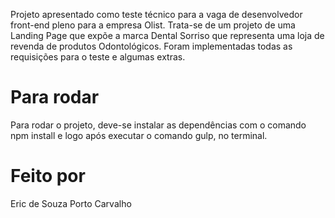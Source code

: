 Projeto apresentado como teste técnico para a vaga de desenvolvedor front-end pleno
para a empresa Olist. Trata-se de um projeto de uma Landing Page que expõe a marca
Dental Sorriso que representa uma loja de revenda de produtos Odontológicos.
Foram implementadas todas as requisições para o teste e algumas extras.

# Para rodar

Para rodar o projeto, deve-se instalar as dependências com o comando npm install
e logo após executar o comando gulp, no terminal.

# Feito por

Eric de Souza Porto Carvalho